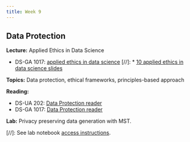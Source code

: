 ```yaml
---
title: Week 9
---
```


## Data Protection

**Lecture:** Applied Ethics in Data Science

* DS-GA 1017: [applied ethics in data science](../../../assets/9_Ethics_1017.pdf)
[//]: * [10 applied ethics in data science slides](../../../assets/10_AppliedEthics.pdf)

**Topics:** Data protection, ethical frameworks, principles-based approach

**Reading:**

* DS-UA 202: [Data Protection reader](../../../assets/protection_reader__ua202.pdf)
* DS-GA 1017: [Data Protection reader](../../../assets/protection_reader.pdf)

**Lab:** Privacy preserving data generation with MST.

[//]: See lab notebook [access instructions](../../../assets/lab_10_access_instructions.pdf).
